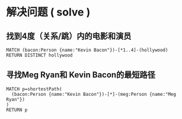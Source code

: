 # 解决问题 ( solve )
## 找到4度（关系/跳）内的电影和演员
```
MATCH (bacon:Person {name:"Kevin Bacon"})-[*1..4]-(hollywood)
RETURN DISTINCT hollywood
```

## 寻找Meg Ryan和 Kevin Bacon的最短路径
```
MATCH p=shortestPath(
  (bacon:Person {name:"Kevin Bacon"})-[*]-(meg:Person {name:"Meg Ryan"})
)
RETURN p
```


